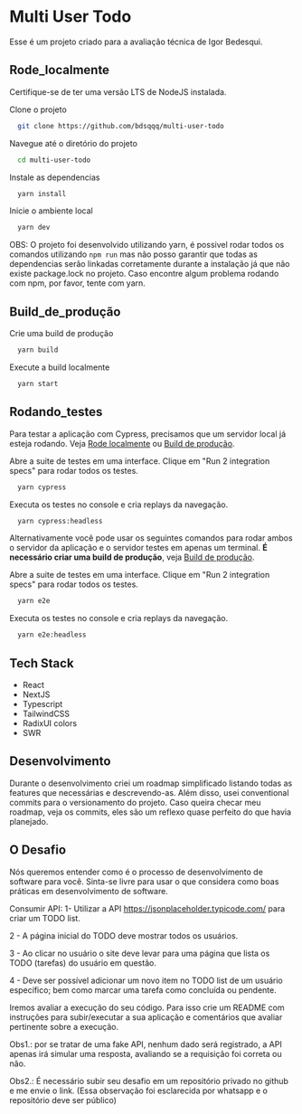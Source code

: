 
# Multi User Todo

Esse é um projeto criado para a avaliação técnica de Igor Bedesqui.
## Rode_localmente

Certifique-se de ter uma versão LTS de NodeJS instalada. 

Clone o projeto

```bash
  git clone https://github.com/bdsqqq/multi-user-todo
```

Navegue até o diretório do projeto
```bash
  cd multi-user-todo
```

Instale as dependencias
```bash
  yarn install
```

Inicie o ambiente local
```bash
  yarn dev
```


OBS:
O projeto foi desenvolvido utilizando yarn, é possivel rodar todos os comandos utilizando `npm run` mas não posso garantir que todas as dependencias serão linkadas corretamente durante a instalação já que não existe package.lock no projeto. Caso encontre algum problema rodando com npm, por favor, tente com yarn.


## Build_de_produção

Crie uma build de produção
```bash
  yarn build
```

Execute a build localmente
```bash
  yarn start
```


## Rodando_testes

Para testar a aplicação com Cypress, precisamos que um servidor local já esteja rodando. Veja [Rode localmente](#Rode_localmente) ou [Build de produção](Build_de_produção).

Abre a suite de testes em uma interface. Clique em "Run 2 integration specs" para rodar todos os testes.
```bash
  yarn cypress
```

Executa os testes no console e cria replays da navegação.
```bash
  yarn cypress:headless
```

Alternativamente você pode usar os seguintes comandos para rodar ambos o servidor da aplicação e o servidor testes em apenas um terminal. **É necessário criar uma build de produção**, veja [Build de produção](Build_de_produção).

Abre a suite de testes em uma interface. Clique em "Run 2 integration specs" para rodar todos os testes.
```bash
  yarn e2e
```

Executa os testes no console e cria replays da navegação.
```bash
  yarn e2e:headless
```

## Tech Stack

- React
- NextJS
- Typescript
- TailwindCSS
- RadixUI colors
- SWR
## Desenvolvimento
Durante o desenvolvimento criei um roadmap simplificado listando todas as features que necessárias e descrevendo-as. Além disso, usei conventional commits para o versionamento do projeto. Caso queira checar meu roadmap, veja os commits, eles são um reflexo quase perfeito do que havia planejado.
## O Desafio
Nós queremos entender como é o processo de desenvolvimento de software para você. Sinta-se livre para usar o que considera como boas práticas em desenvolvimento de software.

Consumir API:
1- Utilizar a API https://jsonplaceholder.typicode.com/ para criar um TODO list.

2 - A página inicial do TODO deve mostrar todos os usuários.

3 - Ao clicar no usuário o site deve levar para uma página que lista os TODO (tarefas) do usuário em questão.

4 - Deve ser possível adicionar um novo item no TODO list de um usuário específico; bem como marcar uma tarefa como concluída ou pendente.

Iremos avaliar a execução do seu código. Para isso crie um README com instruções para subir/executar a sua aplicação e comentários que avaliar pertinente sobre a execução.

 

Obs1.: por se tratar de uma fake API, nenhum dado será registrado, a API apenas irá simular uma resposta, avaliando se a requisição foi correta ou não.

Obs2.: É necessário subir seu desafio em um repositório privado no github e me envie o link. (Essa observação foi esclarecida por whatsapp e o repositório deve ser público)